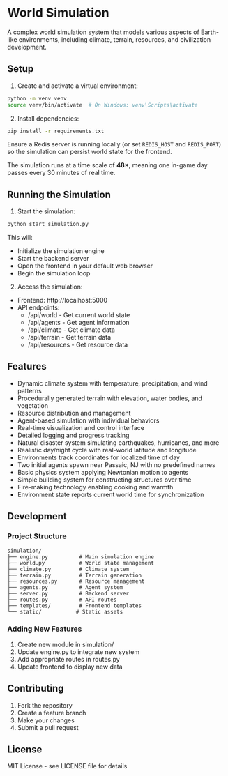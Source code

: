 # World Simulation

A complex world simulation system that models various aspects of Earth-like environments, including climate, terrain, resources, and civilization development.

## Setup

1. Create and activate a virtual environment:
```bash
python -m venv venv
source venv/bin/activate  # On Windows: venv\Scripts\activate
```

2. Install dependencies:
```bash
pip install -r requirements.txt
```

Ensure a Redis server is running locally (or set `REDIS_HOST` and `REDIS_PORT`)
so the simulation can persist world state for the frontend.

The simulation runs at a time scale of **48×**, meaning one in-game day
passes every 30 minutes of real time.

## Running the Simulation

1. Start the simulation:
```bash
python start_simulation.py
```

This will:
- Initialize the simulation engine
- Start the backend server
- Open the frontend in your default web browser
- Begin the simulation loop

2. Access the simulation:
- Frontend: http://localhost:5000
- API endpoints:
  - /api/world - Get current world state
  - /api/agents - Get agent information
  - /api/climate - Get climate data
  - /api/terrain - Get terrain data
  - /api/resources - Get resource data

## Features

- Dynamic climate system with temperature, precipitation, and wind patterns
- Procedurally generated terrain with elevation, water bodies, and vegetation
- Resource distribution and management
- Agent-based simulation with individual behaviors
- Real-time visualization and control interface
- Detailed logging and progress tracking
- Natural disaster system simulating earthquakes, hurricanes, and more
- Realistic day/night cycle with real-world latitude and longitude
- Environments track coordinates for localized time of day
- Two initial agents spawn near Passaic, NJ with no predefined names
- Basic physics system applying Newtonian motion to agents
- Simple building system for constructing structures over time
- Fire-making technology enabling cooking and warmth
- Environment state reports current world time for synchronization

## Development

### Project Structure
```
simulation/
├── engine.py          # Main simulation engine
├── world.py           # World state management
├── climate.py         # Climate system
├── terrain.py         # Terrain generation
├── resources.py       # Resource management
├── agents.py          # Agent system
├── server.py          # Backend server
├── routes.py          # API routes
├── templates/         # Frontend templates
└── static/           # Static assets
```

### Adding New Features
1. Create new module in simulation/
2. Update engine.py to integrate new system
3. Add appropriate routes in routes.py
4. Update frontend to display new data

## Contributing

1. Fork the repository
2. Create a feature branch
3. Make your changes
4. Submit a pull request

## License

MIT License - see LICENSE file for details
